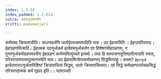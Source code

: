 ```yaml
---
index: 1.3.24
index_padded: 1.3.024
sutra: उदोऽनूर्ध्वकर्मणि
vritti: padamanjari

---
```

कर्मशब्दः क्रियावाचीति। साधनकर्मणि धातोर्वृत्त्यसम्भवादिति भावः। उद ईहायामिति । ईहाउपरिस्पन्दः। ईहाग्रहणमित्यादि। ईहात्मकं यदनूर्ध्वकर्म इत्येवमनूर्ध्वकर्मण एव विशेषणमीहाग्रहणम्, न पुनरनूर्ध्वकर्मग्रहणमपनीय ईहाग्रहणं कर्त्तव्यमित्युच्यते इत्यर्थः। तथा हि सत्यासनादुत्तिष्ठतीत्यत्रापि स्यात्, परिस्पन्दरूपत्वादुत्थानस्येति भावः। उद ईहायामित्येतत्कर्मग्रहणात् सिद्धमित्याहुः। कथम्? `ईहाऽनूर्ध्व` इत्येतावताऽनूर्ध्वताविशिष्टं क्रियावाचित्वं सिद्धम्, धातोः क्रियावाचित्वात्। एवं सिद्धे कर्मग्रहणाल्लोकप्रसिद्धं परिस्पन्दात्मकं कर्म गृह्यत इति।।
पदमञ्जरी